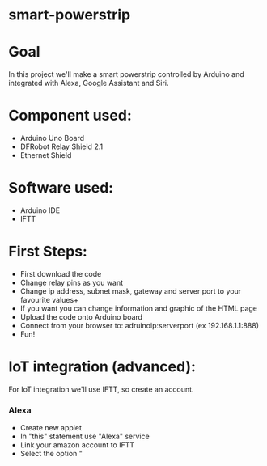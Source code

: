 # smart-powerstrip

# Goal
In this project we'll make a smart powerstrip controlled by Arduino and integrated with Alexa, Google Assistant and Siri.

# Component used:
- Arduino Uno Board
- DFRobot Relay Shield 2.1
- Ethernet Shield

# Software used:
- Arduino IDE
- IFTT

# First Steps:
- First download the code
- Change relay pins as you want 
- Change ip address, subnet mask, gateway and server port to your favourite values+
- If you want you can change information and graphic of the HTML page
- Upload the code onto Arduino board
- Connect from your browser to: adruinoip:serverport (ex 192.168.1.1:888)
- Fun!

# IoT integration (advanced):
For IoT integration we'll use IFTT, so create an account.
### Alexa
- Create new applet
- In "this" statement use "Alexa" service
- Link your amazon account to IFTT
- Select the option "
